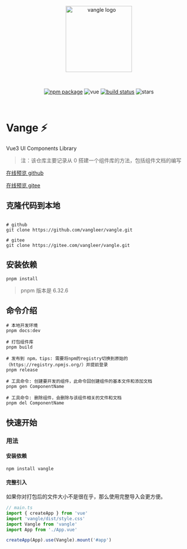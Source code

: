 <p align="center">
  <a href="https://vangleer.github.io/vangle" target="_blank" rel="noopener noreferrer">
    <img width="180" src="https://vangleer.github.io/vangle/images/logo-rect.png" alt="vangle logo">
  </a>
</p>
<br/>
<p align="center">
  <a href="https://npmjs.com/package/vangle"><img src="https://img.shields.io/npm/v/vangle.svg" alt="npm package"></a>
  <img src="https://img.shields.io/badge/vue-v3.2.0%2B-%23407fbc" alt="vue">
  <a href="https://github.com/vangleer/vangle/actions/workflows/ci.yml"><img src="https://github.com/vangleer/vangle/actions/workflows/ci.yml/badge.svg?branch=main" alt="build status"></a>
  <img src="https://img.shields.io/github/stars/vangleer/vangle" alt="stars">
</p>
<br/>

# Vange ⚡

Vue3 UI Components Library

> 注：该仓库主要记录从 0 搭建一个组件库的方法，包括组件文档的编写

[在线预览 github](https://vangleer.github.io/vangle)

[在线预览 gitee]( http://vangleer.gitee.io/vangle)

## 克隆代码到本地

```shell

# github
git clone https://github.com/vangleer/vangle.git

# gitee
git clone https://gitee.com/vangleer/vangle.git

```

## 安装依赖

```
pnpm install
```

> pnpm 版本是 6.32.6

## 命令介绍

```shell
# 本地开发环境
pnpm docs:dev

# 打包组件库
pnpm build

# 发布到 npm，tips: 需要将npm的registry切换到原始的（https://registry.npmjs.org/）并提前登录
pnpm release

# 工具命令: 创建要开发的组件，此命令回创建组件的基本文件和添加文档
pnpm gen ComponentName

# 工具命令: 删除组件，会删除与该组件相关的文件和文档
pnpm del ComponentName
```

## 快速开始

### 用法

#### 安装依赖

```
npm install vangle
```

#### 完整引入

如果你对打包后的文件大小不是很在乎，那么使用完整导入会更方便。

```typescript
// main.ts
import { createApp } from 'vue'
import 'vangle/dist/style.css'
import Vangle from 'vangle'
import App from './App.vue'

createApp(App).use(Vangle).mount('#app')
```
